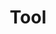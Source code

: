 ---
title: "Tool"
layout: category
permalink: /categories/tool/
author_profile: true
taxonomy: Tool
sidebar:
    nav: "categories"
---